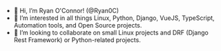 - 👋 Hi, I’m Ryan O'Connor! (@Ryan0C)
- 👀 I’m interested in all things Linux, Python, Django, VueJS, TypeScript, Automation tools, and Open Source projects.
- 💞️ I’m looking to collaborate on small Linux projects and DRF (Django Rest Framework) or Python-related projects.

<!---
Ryan0C/Ryan0C is a ✨ special ✨ repository because its `README.md` (this file) appears on your GitHub profile.
You can click the Preview link to take a look at your changes.
--->
